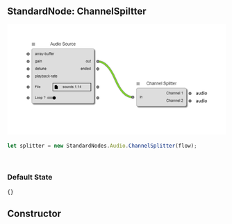 ## StandardNode: ChannelSpiltter

<img class="zoomable" alt="ChannelSpiltter standard node" src="/images/standard-nodes/audio/channel-splitter.png" />

<Hierarchy :extend="{name: 'Node', link: '../../api/classes/node.html'}" />
<br/>

```js
let splitter = new StandardNodes.Audio.ChannelSplitter(flow);
```

<br/>

### Default State

```js
{}
```

## Constructor

<Method type="method">
  <template v-slot:signature>
    new ChannelSpiltter(<strong>flow: </strong><em><Ref to="../../api/classes/flow">Flow</Ref></em>,
    <strong>options?: </strong><em><Ref to="../../api/interfaces/node-creator-options">NodeCreatorOptions</Ref></em>):
    <em><Ref to="#standardnode-channelsplitter">ChannelSpiltter</Ref></em>
  </template>
  <template v-slot:params>
    <Param name="flow">
      <em><Ref to="../../api/classes/flow">Flow</Ref></em>
    </Param>
    <Param name="options?">
      <em><Ref to="../../api/interfaces/node-creator-options">NodeCreatorOptions</Ref></em>
      <template v-slot:default-value>
        <em>{}</em>
      </template>
    </Param>
  </template>
</Method>

<script setup>
import Method from "../../../../../components/api/Method.vue";
import Param from "../../../../../components/api/Param.vue";
import Ref from "../../../../../components/api/Ref.vue";
import Hierarchy from "../../../../../components/api/Hierarchy.vue";
</script>
